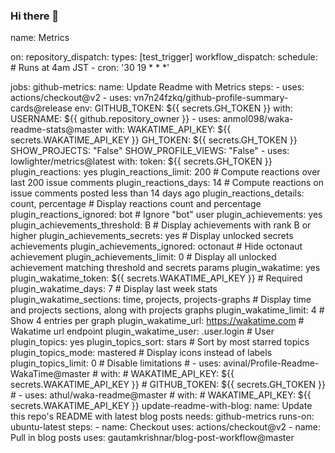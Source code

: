 ### Hi there 👋

<!--
**Embeded-ojisan/Embeded-ojisan** is a ✨ _special_ ✨ repository because its `README.md` (this file) appears on your GitHub profile.

Here are some ideas to get you started:

- 🔭 I’m currently working on ...
- 🌱 I’m currently learning ...
- 👯 I’m looking to collaborate on ...
- 🤔 I’m looking for help with ...
- 💬 Ask me about ...
- 📫 How to reach me: ...
- 😄 Pronouns: ...
- ⚡ Fun fact: ...
-->
name: Metrics

on:
  repository_dispatch:
    types: [test_trigger]
  workflow_dispatch:
  schedule:
    # Runs at 4am JST
    - cron: '30 19 * * *'

jobs:
  github-metrics:
    name: Update Readme with Metrics
    steps:
      - uses: actions/checkout@v2
      - uses: vn7n24fzkq/github-profile-summary-cards@release
        env:
          GITHUB_TOKEN: ${{ secrets.GH_TOKEN }}
        with:
          USERNAME: ${{ github.repository_owner }}
      - uses: anmol098/waka-readme-stats@master
        with:
          WAKATIME_API_KEY: ${{ secrets.WAKATIME_API_KEY }}
          GH_TOKEN: ${{ secrets.GH_TOKEN }}
          SHOW_PROJECTS: "False"
          SHOW_PROFILE_VIEWS: "False"
      - uses: lowlighter/metrics@latest
        with:
          token: ${{ secrets.GH_TOKEN }}
          plugin_reactions: yes
          plugin_reactions_limit: 200                 # Compute reactions over last 200 issue comments
          plugin_reactions_days: 14                   # Compute reactions on issue comments posted less than 14 days ago
          plugin_reactions_details: count, percentage # Display reactions count and percentage
          plugin_reactions_ignored: bot               # Ignore "bot" user
          plugin_achievements: yes
          plugin_achievements_threshold: B       # Display achievements with rank B or higher
          plugin_achievements_secrets: yes       # Display unlocked secrets achievements
          plugin_achievements_ignored: octonaut  # Hide octonaut achievement
          plugin_achievements_limit: 0           # Display all unlocked achievement matching threshold and secrets params
          plugin_wakatime: yes
          plugin_wakatime_token: ${{ secrets.WAKATIME_API_KEY }}      # Required
          plugin_wakatime_days: 7                                   # Display last week stats
          plugin_wakatime_sections: time, projects, projects-graphs # Display time and projects sections, along with projects graphs
          plugin_wakatime_limit: 4                                  # Show 4 entries per graph
          plugin_wakatime_url: https://wakatime.com                  # Wakatime url endpoint
          plugin_wakatime_user: .user.login                         # User
          plugin_topics: yes
          plugin_topics_sort: stars    # Sort by most starred topics
          plugin_topics_mode: mastered # Display icons instead of labels
          plugin_topics_limit: 0       # Disable limitations
      # - uses: avinal/Profile-Readme-WakaTime@master
      #   with:
      #     WAKATIME_API_KEY: ${{ secrets.WAKATIME_API_KEY }}
      #     GITHUB_TOKEN: ${{ secrets.GH_TOKEN }}
      # - uses: athul/waka-readme@master
      #   with:
      #     WAKATIME_API_KEY: ${{ secrets.WAKATIME_API_KEY }}
  update-readme-with-blog:
    name: Update this repo's README with latest blog posts
    needs: github-metrics
    runs-on: ubuntu-latest
    steps:
      - name: Checkout
        uses: actions/checkout@v2
      - name: Pull in blog posts
        uses: gautamkrishnar/blog-post-workflow@master
